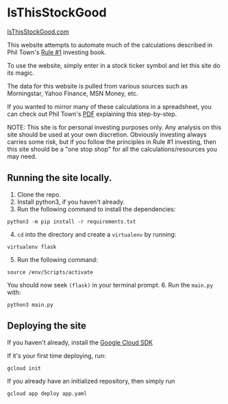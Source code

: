 # IsThisStockGood

[IsThisStockGood.com](http://www.isthisstockgood.com)

This website attempts to automate much of the calculations described in Phil Town's
[Rule #1](https://www.amazon.com/gp/product/0307336840?pf_rd_p=c2945051-950f-485c-b4df-15aac5223b10&pf_rd_r=WVNPVWRWTJ9E0QSDGWTH) investing book.

To use the website, simply enter in a stock ticker symbol and let this site do its magic.

The data for this website is pulled from various sources such as Morningstar, Yahoo
Finance, MSN Money, etc.

If you wanted to mirror many of these calculations in a spreadsheet, you can
check out Phil Town's [PDF](https://www.ruleoneinvesting.com/ExcelFormulas.pdf)
explaining this step-by-step.

NOTE: This site is for personal investing purposes only. Any analysis on this site
should be used at your own discretion. Obviously investing always carries some risk,
but if you follow the principles in Rule #1 investing, then this site should be a
"one stop shop" for all the calculations/resources you may need.

## Running the site locally.

1. Clone the repo.
2. Install python3, if you haven't already.
3. Run the following command to install the dependencies:
```
python3 -m pip install -r requirements.txt
```
4. `cd` into the directory and create a `virtualenv` by running:
```
virtualenv flask
```
5. Run the following command:
```
source /env/Scripts/activate
```
You should now seek `(flask)` in your terminal prompt.
6. Run the `main.py` with:
```
python3 main.py
```

## Deploying the site

If you haven't already, install the [Google Cloud SDK](https://cloud.google.com/sdk/docs/install)

If it's your first time deploying, run:

```
gcloud init
```

If you already have an initialized repository, then simply run

```
gcloud app deploy app.yaml
```
